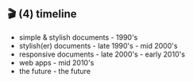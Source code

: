 ## 🎬 (4) timeline

- simple & stylish documents - 1990's
- stylish(er) documents - late 1990's - mid 2000's
- responsive documents - late 2000's - early 2010's
- web apps - mid 2010's
- the future - the future
